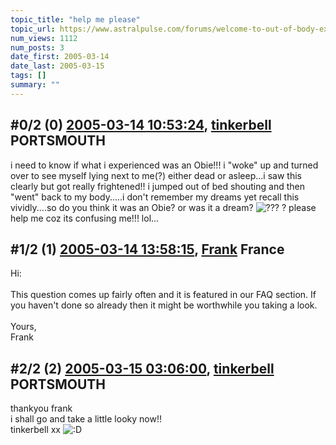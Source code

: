 ```yaml
---
topic_title: "help me please"
topic_url: https://www.astralpulse.com/forums/welcome-to-out-of-body-experiences!/help-me-please-17978
num_views: 1112
num_posts: 3
date_first: 2005-03-14
date_last: 2005-03-15
tags: []
summary: ""
---
```


## \#0/2 (0) [2005-03-14 10:53:24](https://www.astralpulse.com/forums/index.php?msg=155700), [tinkerbell](https://www.astralpulse.com/forums/profile/?u=8078) PORTSMOUTH ##
<section>
i need to know if what i experienced was an Obie!!! i "woke" up and turned over to see myself lying next to me(?) either dead or asleep...i saw this clearly but got really frightened!! i jumped out of bed shouting and then "went" back to my body.....i don't remember my dreams yet recall this vividly....so do you think it was an Obie? or was it a dream?
<img alt="???" class="smiley" src="https://www.astralpulse.com/forums/Smileys/fugue/huh.png" title="Huh"/>
? please help me coz its confusing me!!! lol...
</section>

## \#1/2 (1) [2005-03-14 13:58:15](https://www.astralpulse.com/forums/index.php?msg=155721), [Frank](https://www.astralpulse.com/forums/profile/?u=359) France ##
<section>
Hi:
<br>
<br>
This question comes up fairly often and it is featured in our FAQ section. If you haven't done so already then it might be worthwhile you taking a look.
<br>
<br>
Yours,
<br>
Frank
</section>

## \#2/2 (2) [2005-03-15 03:06:00](https://www.astralpulse.com/forums/index.php?msg=155862), [tinkerbell](https://www.astralpulse.com/forums/profile/?u=8078) PORTSMOUTH ##
<section>
thankyou frank
<br>
i shall go and take a little looky now!!
<br>
tinkerbell xx
<img alt=":D" class="smiley" src="https://www.astralpulse.com/forums/Smileys/fugue/cheesy.png" title="Cheesy"/>
</section>
